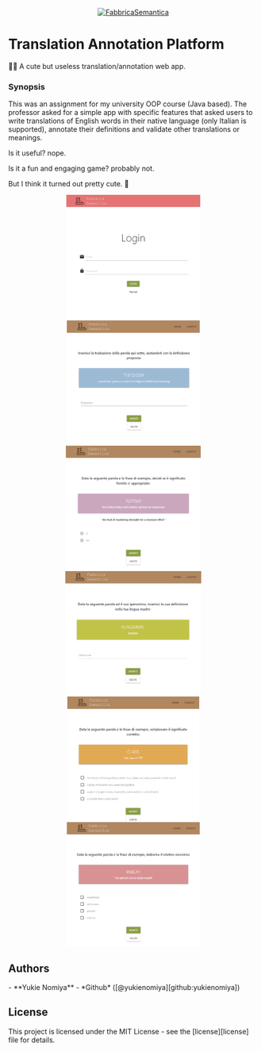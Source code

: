 <p align="center">
  <a href="https://github.com/yukienomiya/translation-annotation-platform">
    <img src="https://github.com/yukienomiya/translation-annotation-platform/gallery/FS.png" alt="FabbricaSemantica" width="300"/>
  </a>
</p>

<h1>Translation Annotation Platform</h1>
✍🏻 A cute but useless translation/annotation web app.

<h3>Synopsis</h3>
This was an assignment for my university OOP course (Java based).
The professor asked for a simple app with specific features that asked users to write translations of English words in
their native language (only Italian is supported), annotate their definitions and validate other translations or
meanings.
<p>Is it useful? nope.</p>
<p>Is it a fun and engaging game? probably not.</p>
<p>But I think it turned out pretty cute. 🎀</p>

<p align="center">
  <img src="gallery/login.PNG" alt="Login Page" height="250">
  <img src="gallery/translAnn.PNG" alt="Example task #1" height="250">
  <img src="gallery/senseVal.PNG" alt="Example task #2" height="250">
  <img src="gallery/defAnn.PNG" alt="Example task #2" height="250">
  <img src="gallery/senseAnn.PNG" alt="Example task #2" height="250">
  <img src="gallery/myAnn.PNG" alt="Example task #2" height="250">
</p>



<h2>Authors</h2>
- **Yukie Nomiya** - *Github* ([@yukienomiya][github:yukienomiya])

<h2>License</h2>
This project is licensed under the MIT License - see the [license][license] file for details.